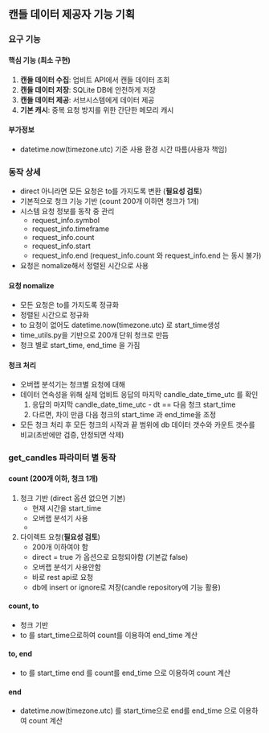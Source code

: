 ## 캔들 데이터 제공자 기능 기획

### 요구 기능
#### 핵심 기능 (최소 구현)
1. **캔들 데이터 수집**: 업비트 API에서 캔들 데이터 조회
2. **캔들 데이터 저장**: SQLite DB에 안전하게 저장
3. **캔들 데이터 제공**: 서브시스템에게 데이터 제공
4. **기본 캐시**: 중복 요청 방지를 위한 간단한 메모리 캐시

#### 부가정보
- datetime.now(timezone.utc) 기준 사용 환경 시간 따름(사용자 책임)


### 동작 상세
- direct 아니라면 모든 요청은 to를 가지도록 변환 (**필요성 검토**)
- 기본적으로 청크 기능 기반 (count 200개 이하면 청크가 1개)
- 시스템 요청 정보를 동작 중 관리
	- request_info.symbol 
	- request_info.timeframe 
	- request_info.count 
	- request_info.start 
	- request_info.end (request_info.count 와 request_info.end 는 동시 불가)
- 요청은 nomalize해서 정렬된 시간으로 사용

#### 요청 nomalize
- 모든 요청은 to를 가지도록 정규화
- 정렬된 시간으로 정규화
- to 요청이 없어도 datetime.now(timezone.utc) 로 start_time생성
- time_utils.py을 기반으로 200개 단위 청크로 만듬
- 청크 별로 start_time, end_time 을 가짐

#### 청크 처리
- 오버랩 분석기는 청크별 요청에 대해 
- 데이터 연속성을 위해 실제 업비트 응답의 마지막 candle_date_time_utc 를 확인
	1. 응답의 마지막 candle_date_time_utc - dt == 다음 청크 start_time
	2. 다르면, 차이 만큼 다음 청크의 start_time 과 end_time을 조정
- 모든 청크 처리 후 모든 청크의 시작과 끝 범위에 db 데이터 갯수와 카운트 갯수를 비교(초반에만 검증, 안정되면 삭제)

### get_candles 파라미터 별 동작
#### count (200개 이하, 청크 1개)
1. 청크 기반 (direct 옵션 없으면 기본)
	- 현재 시간을 start_time
	- 오버랩 분석기 사용
	- 
2. 다이렉트 요청(**필요성 검토**)
	- 200개 이하여야 함 
	- direct = true 가 옵션으로 요청되야함 (기본값 false)
	- 오버랩 분석기 사용안함
	- 바로 rest api로 요청
	- db에 insert or ignore로 저장(candle repository에 기능 활용)

#### count, to
- 청크 기반
- to 를 start_time으로하여 count를 이용하여 end_time 계산

#### to, end
- to 를 start_time end 를 count를 end_time 으로 이용하여 count 계산

#### end
- datetime.now(timezone.utc) 를 start_time으로 end를 end_time 으로 이용하여 count 계산